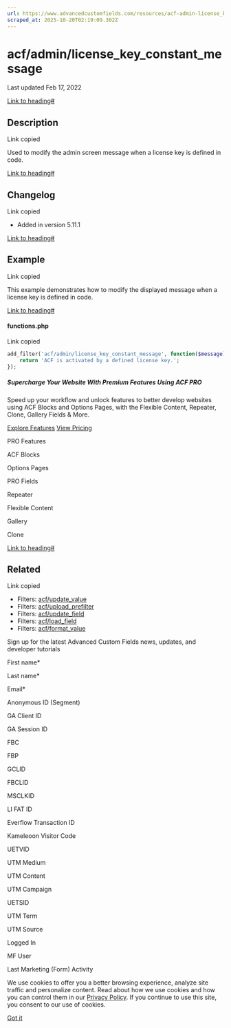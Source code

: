 ```yaml
---
url: https://www.advancedcustomfields.com/resources/acf-admin-license_key_constant_message
scraped_at: 2025-10-20T02:19:09.302Z
---
```


# acf/admin/license\_key\_constant\_message

Last updated Feb 17, 2022

[Link to heading#](https://www.advancedcustomfields.com/resources/acf-admin-license_key_constant_message/#description)

## Description

Link copied

Used to modify the admin screen message when a license key is defined in code.

[Link to heading#](https://www.advancedcustomfields.com/resources/acf-admin-license_key_constant_message/#changelog)

## Changelog

Link copied

- Added in version 5.11.1

[Link to heading#](https://www.advancedcustomfields.com/resources/acf-admin-license_key_constant_message/#example)

## Example

Link copied

This example demonstrates how to modify the displayed message when a license key is defined in code.

[Link to heading#](https://www.advancedcustomfields.com/resources/acf-admin-license_key_constant_message/#functionsphp)

#### functions.php

Link copied

```php
add_filter('acf/admin/license_key_constant_message', function($message) {
    return 'ACF is activated by a defined license key.';
});
```

##### Supercharge Your Website With Premium Features Using ACF PRO

Speed up your workflow and unlock features to better develop websites using ACF Blocks and Options Pages, with the Flexible Content, Repeater,
Clone, Gallery Fields & More.


[Explore Features](https://www.advancedcustomfields.com/pro/) [View Pricing](https://www.advancedcustomfields.com/pro/#pricing-table/)

PRO Features

ACF Blocks

Options Pages

PRO Fields

Repeater

Flexible Content

Gallery

Clone

[Link to heading#](https://www.advancedcustomfields.com/resources/acf-admin-license_key_constant_message/#related)

## Related

Link copied

- Filters: [acf/update\_value](https://www.advancedcustomfields.com/resources/acf-update_value/)
- Filters: [acf/upload\_prefilter](https://www.advancedcustomfields.com/resources/acf-upload_prefilter/)
- Filters: [acf/update\_field](https://www.advancedcustomfields.com/resources/acf-update_field/)
- Filters: [acf/load\_field](https://www.advancedcustomfields.com/resources/acf-load_field/)
- Filters: [acf/format\_value](https://www.advancedcustomfields.com/resources/acf-format_value/)

Sign up for the latest Advanced Custom Fields news, updates, and developer tutorials

First name\*

Last name\*

Email\*

Anonymous ID (Segment)

GA Client ID

GA Session ID

FBC

FBP

GCLID

FBCLID

MSCLKID

LI FAT ID

Everflow Transaction ID

Kameleoon Visitor Code

UETVID

UTM Medium

UTM Content

UTM Campaign

UETSID

UTM Term

UTM Source

Logged In

MF User

Last Marketing (Form) Activity

We use cookies to offer you a better browsing experience, analyze site traffic and personalize content. Read about how we use cookies and how you can control them in our [Privacy Policy](https://wpengine.com/legal/privacy/). If you continue to use this site, you consent to our use of cookies.

[Got it](https://www.advancedcustomfields.com/resources/acf-admin-license_key_constant_message/#)